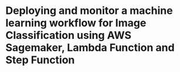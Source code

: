 # Deploying and monitor a machine learning workflow for Image Classification using AWS Sagemaker, Lambda Function and Step Function
